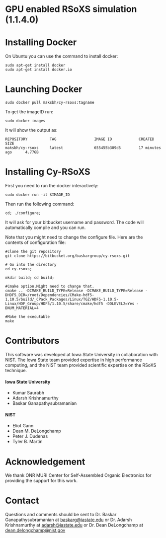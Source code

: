 GPU enabled RSoXS simulation (1.1.4.0)
====================================

Installing Docker
=================

On Ubuntu you can use the command to install docker:

```
sudo apt-get install docker
sudo apt-get install docker.io
```

Launching Docker
================
`sudo docker pull maksbh/cy-rsoxs:tagname`

To get the imageID run:

`sudo docker images`

It will show the output as:

```
REPOSITORY          TAG                 IMAGE ID            CREATED             SIZE
maksbh/cy-rsoxs     latest              655455b309d5        17 minutes ago      4.77GB
```

Installing Cy-RSoXS
====================

First you need to run the docker interactively:

`sudo docker run -it $IMAGE_ID`


Then run the following command:
```
cd; ./configure;
```

It will ask for your bitbucket username and password. The code will automatically compile and you can run.

Note that you might need to change the configure file. Here are the contents of configuration file:

```
#clone the git repository
git clone https://bitbucket.org/baskargroup/cy-rsoxs.git

# Go into the directory
cd cy-rsoxs;

mkdir build; cd build;

#Cmake option.Might need to change that.
cmake .. -DCMAKE_BUILD_TYPE=Release -DCMAKE_BUILD_TYPE=Release -DHDF5_DIR=/root/Dependencies/CMake-hdf5-1.10.5/build/_CPack_Packages/Linux/TGZ/HDF5-1.10.5-Linux/HDF_Group/HDF5/1.10.5/share/cmake/hdf5 -DDLEVEL2=Yes -DNUM_MATERIAL=4

#Make the executable
make
```



Contributors
============

This software was developed at Iowa State University in collaboration with NIST. The Iowa State team provided expertise in high performance computing, and the NIST team provided scientific expertise on the RSoXS technique.

#### Iowa State University
* Kumar Saurabh
* Adarsh Krishnamurthy
* Baskar Ganapathysubramanian

#### NIST
* Eliot Gann
* Dean M. DeLongchamp
* Peter J. Dudenas
* Tyler B. Martin

Acknowledgement
===============
We thank ONR MURI Center for Self-Assembled Organic Electronics for providing the support for this work.

Contact
=======
Questions and comments should be sent to Dr. Baskar Ganapathysubramanian at [baskarg@iastate.edu](mailto:baskarg@iastate.edu) or Dr.  Adarsh Krishnamurthy at [adarsh@iastate.edu](mailto:adarsh@iastate.edu) or Dr. Dean DeLongchamp at [dean.delongchamp@nist.gov](mailto:dean.delongchamp@nist.gov)
